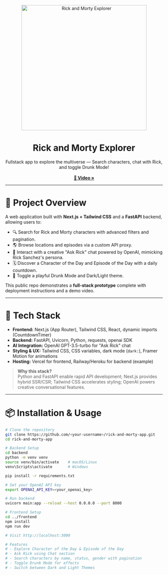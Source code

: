 <p align="center">
  <img src="(![image](https://github.com/user-attachments/assets/f80c514b-0d02-4a4a-8f0f-28d7c87232d1)
)" width="400" alt="Rick and Morty Explorer" />
</p>

<h1 align="center">Rick and Morty Explorer</h1>

<p align="center">
  Fullstack app to explore the multiverse — Search characters, chat with Rick, and toggle Drunk Mode!<br/>
  <br/>
  <a href="https://drive.google.com/file/d/1KAqhNdw76UhITF5PA8pPqPKQZNv3sxDS/view?usp=sharing"><strong>🚀 Video »</strong></a>
</p>

---

# 🎯 Project Overview

A web application built with **Next.js + Tailwind CSS** and a **FastAPI** backend, allowing users to:

- 🔍 Search for Rick and Morty characters with advanced filters and pagination.
- 🌎 Browse locations and episodes via a custom API proxy.
- 🧠 Interact with a creative "Ask Rick" chat powered by OpenAI, mimicking Rick Sanchez's persona.
- 🗓 Discover a Character of the Day and Episode of the Day with a daily countdown.
- 🍻 Toggle a playful Drunk Mode and Dark/Light theme.

This public repo demonstrates a **full-stack prototype** complete with deployment instructions and a demo video.

---

# 🚀 Tech Stack

- **Frontend:** Next.js (App Router), Tailwind CSS, React, dynamic imports (CountdownTimer)
- **Backend:** FastAPI, Uvicorn, Python, requests, openai SDK
- **AI Integration:** OpenAI GPT-3.5-turbo for "Ask Rick" chat
- **Styling & UX:** Tailwind CSS, CSS variables, dark mode (`dark:`), Framer Motion for animations
- **Hosting:** Vercel for frontend, Railway/Heroku for backend (example)

> **Why this stack?**  
> Python and FastAPI enable rapid API development; Next.js provides hybrid SSR/CSR; Tailwind CSS accelerates styling; OpenAI powers creative conversational features.

---

# 📦 Installation & Usage

```bash
# Clone the repository
git clone https://github.com/<your-username>/rick-and-morty-app.git
cd rick-and-morty-app

# Backend Setup
cd backend
python -m venv venv
source venv/bin/activate    # macOS/Linux
venv\Scripts\activate       # Windows

pip install -r requirements.txt

# Set your OpenAI API key
export OPENAI_API_KEY=<your_openai_key>

# Run backend
uvicorn main:app --reload --host 0.0.0.0 --port 8000

# Frontend Setup
cd ../frontend
npm install
npm run dev

# Visit http://localhost:3000

# Features
# - Explore Character of the Day & Episode of the Day
# - Ask Rick using Chat section
# - Search characters by name, status, gender with pagination
# - Toggle Drunk Mode for effects
# - Switch between Dark and Light Themes
